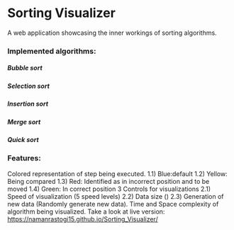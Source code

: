 # Sorting Visualizer

A web application showcasing the inner workings of sorting algorithms.

 ### Implemented algorithms:

##### Bubble sort
##### Selection sort
##### Insertion sort
##### Merge sort
##### Quick sort

### Features:

Colored representation of step being executed. 1.1) Blue:default 1.2) Yellow: Being compared 1.3) Red: Identified as in incorrect position and to be moved 1.4) Green: In correct position
3 Controls for visualizations 2.1) Speed of visualization (5 speed levels) 2.2) Data size () 2.3) Generation of new data (Randomly generate new data).
Time and Space complexity of algorithm being visualized.
Take a look at live version: https://namanrastogi15.github.io/Sorting_Visualizer/
